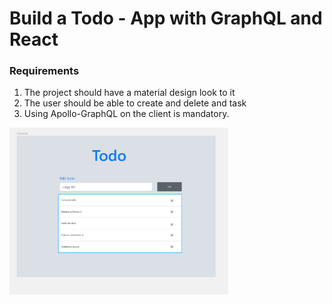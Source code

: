 # Build a Todo - App with GraphQL and React


### Requirements

1. The project should have a material design look to it
2. The user should be able to create and delete and task
3. Using Apollo-GraphQL on the client is mandatory.

  <img src="design.png" width="350"> 

